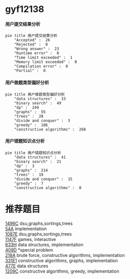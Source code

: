 # gyf12138

<!-- tabs:start -->



#### **用户提交结果分析**

```mermaid
pie title 用户提交结果分析
    "Accepted" :  26
    "Rejected" :  0
    "Wrong answer" :  23
    "Runtime error" :  0
    "Time limit exceeded" :  1
    "Memory limit exceeded" :  0
    "Compilation error" :  0
    "Partial" :  0
```

#### **用户做题类型偏好分析**

```mermaid
pie title 用户做题类型偏好分析
    "data structures" :  33
    "binary search" :  49
    "dp" :  249
    "graphs" :  55
    "trees" :  28
    "divide and conquer" :  3
    "greedy" :  186
    "constructive algorithms" :  268
```
#### **用户错题知识点分析**

```mermaid
pie title 用户错题知识点分析
    "data structures" :  41
    "binary search" :  21
    "dp" :  3
    "graphs" :  214
    "trees" :  19
    "divide and conquer" :  15
    "greedy" :  7
    "constructive algorithms" :  0
```



<!-- tabs:end -->
# 推荐题目
[1496C](https://codeforces.com/contest/1496/problem/C)		dsu,graphs,sortings,trees		  
[54A](https://codeforces.com/contest/54/problem/A)		implementation		  
[1087E](https://codeforces.com/contest/1087/problem/E)		dsu,graphs,sortings,trees		  
[1147F](https://codeforces.com/contest/1147/problem/F)		games,
                        interactive		  
[633H](https://codeforces.com/contest/633/problem/H)		data structures,
                        implementation		  
[409D](https://codeforces.com/contest/409/problem/D)		*special problem		  
[218A](https://codeforces.com/contest/218/problem/A)		brute force,
                        constructive algorithms,
                        implementation		  
[331E1](https://codeforces.com/contest/331E/problem/1)		constructive algorithms,
                        graphs,
                        implementation		  
[477E](https://codeforces.com/contest/477/problem/E)		data structures		  
[1209C](https://codeforces.com/contest/1209/problem/C)		constructive algorithms,
                        greedy,
                        implementation		  
